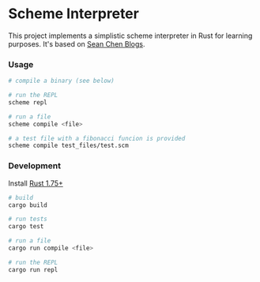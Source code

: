 # Scheme Interpreter

This project implements a simplistic scheme interpreter in Rust for learning
purposes. It's based on [Sean Chen Blogs](https://medium.com/@seanchen).

### Usage

```bash
# compile a binary (see below)

# run the REPL
scheme repl

# run a file
scheme compile <file>

# a test file with a fibonacci funcion is provided
scheme compile test_files/test.scm
```

### Development

Install [Rust 1.75+](https://www.rust-lang.org/)

```bash
# build
cargo build

# run tests
cargo test

# run a file
cargo run compile <file>

# run the REPL
cargo run repl
```
